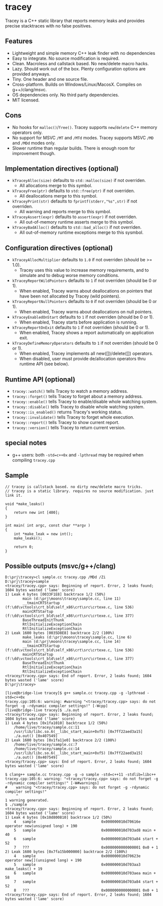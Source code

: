 tracey
======
Tracey is a C++ static library that reports memory leaks and provides precise stacktraces with no false positives.

Features
--------
- Lightweight and simple memory C++ leak finder with no dependencies
- Easy to integrate. No source modification is required.
- Clean. Macroless and callstack based. No new/delete macro hacks.
- Lazy. Should work out of the box. Plenty configuration options are provided anyways.
- Tiny. One header and one source file.
- Cross-platform. Builds on Windows/Linux/MacosX. Compiles on g++/clang/msvc.
- OS dependencies only. No third party dependencies.
- MIT licensed.

Cons
----
- No hooks for `malloc()`/`free()`. Tracey supports `new`/`delete` C++ memory operators only.
- No support for MSVC `/MT` and `/MTd` modes. Tracey supports MSVC `/MD` and `/MDd` modes only.
- Slower runtime than regular builds. There is enough room for improvement though.

Implementation directives (optional)
------------------------------------
- `kTraceyAlloc(size)` defaults to `std::malloc(size)` if not overriden.
  - All allocations merge to this symbol.
- `kTraceyFree(ptr)` defaults to `std::free(ptr)` if not overriden.
  - All deallocations merge to this symbol.
- `kTraceyPrint(str)` defaults to `fprintf(stderr,"%s",str)` if not overriden.
  - All warning and reports merge to this symbol.
- `kTraceyAssert(expr)` defaults to `assert(expr)` if not overriden.
  - All out-of-memory runtime asserts merge to this symbol.
- `kTraceyBadAlloc()` defaults to `std::bad_alloc()` if not overriden.
  - All out-of-memory runtime exceptions merge to this sysmbol.

Configuration directives (optional)
-----------------------------------
- `kTraceyAllocMultiplier` defaults to `1.0` if not overriden (should be >= 1.0).
  - Tracey uses this value to increase memory requirements, and to simulate and to debug worse memory conditions.
- `kTraceyReportWildPointers` defaults to `1` if not overriden (should be 0 or 1).
  - When enabled, Tracey warns about deallocations on pointers that have been not allocated by Tracey (wild pointers).
- `kTraceyReportNullPointers` defaults to `0` if not overriden (should be 0 or 1).
  - When enabled, Tracey warns about deallocations on null pointers.
- `kTraceyEnabledOnStart` defaults to `1` if not overriden (should be 0 or 1).
  - When enabled, Tracey starts before application is running.
- `kTraceyReportOnExit` defaults to `1` if not overriden (should be 0 or 1).
  - When enabled, Tracey shows a report automatically on application exit.
- `kTraceyDefineMemoryOperators` defaults to `1` if not overriden (should be 0 or 1).
  - When enabled, Tracey implements all new([])/delete([]) operators.
  - When disabled, user must provide de/allocation operators thru runtime API (see below).

Runtime API (optional)
----------------------

- `tracey::watch()` tells Tracey to watch a memory address.
- `tracey::forget()` tells Tracey to forget about a memory address.
- `tracey::enable()` tells Tracey to enable/disable whole watching system.
- `tracey::disable()` tells Tracey to disable whole watching system.
- `tracey::is_enabled()` returns Tracey's working status.
- `tracey::invalidate()` tells Tracey to forget whole execution.
- `tracey::report()` tells Tracey to show current report.
- `tracey::version()` tells Tracey to return current version.

special notes
-------------
- g++ users: both `-std=c++0x` and `-lpthread` may be required when compiling `tracey.cpp`

Sample
------
```
// tracey is callstack based. no dirty new/delete macro tricks.
// tracey is a static library. requires no source modification. just link it.

void *make_leaks()
{
    return new int [400];
}

int main( int argc, const char **argv )
{
    int *make_leak = new int();
    make_leaks();

    return 0;
}
```

Possible outputs (msvc/g++/clang)
---------------------------------
```
D:\prj\tracey>cl sample.cc tracey.cpp /MDd /Zi
D:\prj\tracey>sample
<tracey/tracey.cpp> says: Beginning of report. Error, 2 leaks found; 1604 bytes wasted ('lame' score)
1) Leak 4 bytes [0033F1E8] backtrace 1/2 (50%)
        main (d:\prj\moons\tracey\sample.cc, line 11)
        __tmainCRTStartup (f:\dd\vctools\crt_bld\self_x86\crt\src\crtexe.c, line 536)
        mainCRTStartup (f:\dd\vctools\crt_bld\self_x86\crt\src\crtexe.c, line 377)
        BaseThreadInitThunk
        RtlInitializeExceptionChain
        RtlInitializeExceptionChain
2) Leak 1600 bytes [0035D8E8] backtrace 2/2 (100%)
        make_leaks (d:\prj\moons\tracey\sample.cc, line 6)
        main (d:\prj\moons\tracey\sample.cc, line 14)
        __tmainCRTStartup (f:\dd\vctools\crt_bld\self_x86\crt\src\crtexe.c, line 536)
        mainCRTStartup (f:\dd\vctools\crt_bld\self_x86\crt\src\crtexe.c, line 377)
        BaseThreadInitThunk
        RtlInitializeExceptionChain
        RtlInitializeExceptionChain
<tracey/tracey.cpp> says: End of report. Error, 2 leaks found; 1604 bytes wasted ('lame' score)
D:\prj\tracey>
```

```
[live@bridge-live tracey]$ g++ sample.cc tracey.cpp -g -lpthread -std=c++0x
tracey.cpp:105:6: warning: #warning "<tracey/tracey.cpp> says: do not forget -g -rdynamic compiler settings!" [-Wcpp]
[live@bridge-live tracey]$ ./a.out
<tracey/tracey.cpp> says: Beginning of report. Error, 2 leaks found; 1604 bytes wasted ('lame' score)
1) Leak 4 bytes [0x1fa1010] backtrace 1/2 (50%)
    /home/live/tracey/sample.cc:11
    /usr/lib/libc.so.6(__libc_start_main+0xf5) [0x7ff22aed3a15]
    ./a.out() [0x407549]
2) Leak 1600 bytes [0x1fa11e0] backtrace 2/2 (100%)
    /home/live/tracey/sample.cc:7
    /home/live/tracey/sample.cc:14
    /usr/lib/libc.so.6(__libc_start_main+0xf5) [0x7ff22aed3a15]
    ./a.out() [0x407549]
<tracey/tracey.cpp> says: End of report. Error, 2 leaks found; 1604 bytes wasted ('lame' score)
```

```
$ clang++ sample.cc tracey.cpp -g -o sample -std=c++11 -stdlib=libc++
tracey.cpp:105:6: warning: "<tracey/tracey.cpp> says: do not forget -g -rdynamic compiler settings!" [-W#warnings]
#    warning "<tracey/tracey.cpp> says: do not forget -g -rdynamic compiler settings!"
     ^
1 warning generated.
$ ./sample
<tracey/tracey.cpp> says: Beginning of report. Error, 2 leaks found; 1604 bytes wasted ('lame' score)
1) Leak 4 bytes [0x10d800810] backtrace 1/2 (50%)
    4   sample                              0x000000010d70616e operator new(unsigned long) + 190
    5   sample                              0x000000010d703ad8 main + 40
    6   sample                              0x000000010d703a84 start + 52
    7   ???                                 0x0000000000000001 0x0 + 1
2) Leak 1600 bytes [0x7fa15b000000] backtrace 2/2 (100%)
    4   sample                              0x000000010d70623e operator new[](unsigned long) + 190
    5   sample                              0x000000010d703aa3 make_leaks() + 19
    6   sample                              0x000000010d703aea main + 58
    7   sample                              0x000000010d703a84 start + 52
    8   ???                                 0x0000000000000001 0x0 + 1
<tracey/tracey.cpp> says: End of report. Error, 2 leaks found; 1604 bytes wasted ('lame' score)
```
